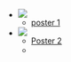 - ![](https://i.imgur.com/y70WeBJ.png)
	- [poster 1](https://shopcultureposters.com/en-us/products/whiplash?variant=45013644771646)
- ![](https://i.imgur.com/GfYKxav.png)
	- [Poster 2](https://shopcultureposters.com/en-us/products/porsche-911-turbo)
	- 